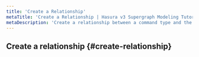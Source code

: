 ```yaml
---
title: 'Create a Relationship'
metaTitle: 'Create a Relationship | Hasura v3 Supergraph Modeling Tutorial'
metaDescription: 'Create a relationship between a command type and the user type'
---
```


<!-- TODO: Intro -->

## Create a relationship {#create-relationship}

